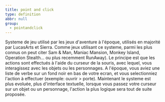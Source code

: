 ```yaml
---
title: point and click
type: definition
abbr: null
group:
  - pointandclick
---
```

Systeme de jeu utilisé par les jeux d'aventure à l'époque, utilisés en majorité par LucasArts et Sierra. 
Comme jeux utilisant ce systeme, parmi les plus connus on peut citer Sam & Man, Maniac Mansion, Monkey Island, Operation Stealth... ou plus recemment RunAway).
Le principe est que les actions sont effectués à l'aide du curseur de la souris, avec lequel, vous interagissez avec les objets ou les personnages.
A l'époque, vous aviez une liste de verbe sur un fond noir en bas de votre ecran, et vous selectionniez l'action à effectuer (exemple: ouvrir \> porte). 
Maintenant le systeme est plus evoluée, plus d'interface textuelle, lorsque vous passez votre curseur sur un objet ou un personnage, l'action la plus logique sera tout de suite proposée.

